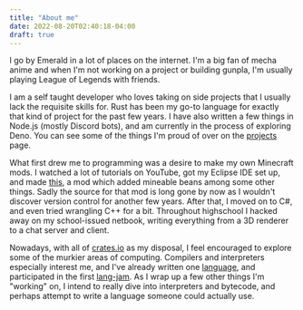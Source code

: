 ```yaml
---
title: "About me"
date: 2022-08-20T02:40:18-04:00
draft: true
---
```




I go by Emerald in a lot of places on the internet. I'm 
a big fan of mecha anime and when I'm not working on a 
project or building gunpla, I'm usually playing League of Legends with friends.
                
I am a self taught developer who loves taking on side projects that 
I usually lack the requisite skills for. Rust has been my go-to language 
for exactly that kind of project for the past few years. I have also written a few things in Node.js (mostly Discord bots), 
and am currently in the process of exploring Deno. You can see some of the things 
I'm proud of over on the [projects]("/projects") page.
                                                                                                                    
What first drew me to programming was a desire to make my own Minecraft mods. I watched a lot of tutorials on YouTube, got my Eclipse IDE set up, and made [this](https://www.planetminecraft.com/mod/burrito-mod-v10/), 
a mod which added mineable beans among some other things. Sadly the source for that mod is long gone by now as I wouldn't discover version control for another few years.
After that, I moved on to C#, and even tried wrangling C++ for a bit. Throughout highschool I hacked away on my school-issued netbook, writing 
everything from a 3D renderer to a chat server and client.
                                                                                  
Nowadays, with all of [crates.io](https://crates.io) as my disposal, I feel encouraged to explore some of the murkier areas of computing. Compilers and interpreters especially interest me,
and I've already written one [language](https://github.com/AnActualEmerald/BerylScript), and participated in the first [lang-jam](https://github.com/langjam/jam0001/tree/main/AnActualEmerald).
As I wrap up a few other things I'm "working" on, I intend to really dive into interpreters and bytecode, and perhaps attempt to write a language someone could actually use.</p>

